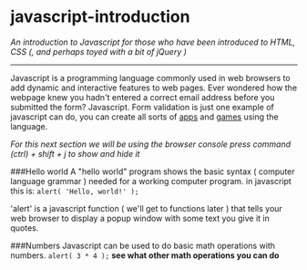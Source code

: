# javascript-introduction
*An introduction to Javascript for those who have been introduced to HTML, CSS (, and perhaps toyed with a bit of jQuery )*

---
Javascript is a programming language commonly used in web browsers to add dynamic and interactive features to web pages. Ever wondered how the webpage knew you hadn't entered a correct email address before you submitted the form? Javascript. Form validation is just one example of javascript can do, you can create all sorts of [apps](http://todomvc.com/examples/vanillajs/) and [games](http://www.jsbreakouts.org/phaser/index.html) using the language.

*For this next section we will be using the browser console press command (ctrl) + shift + j to show and hide it*

###Hello world
A "hello world" program shows the basic syntax ( computer language grammar ) needed for a working computer program.
in javascript this is:
``` alert( 'Hello, world!' ); ```

'alert' is a javascript function ( we'll get to functions later ) that tells your web browser to display a popup window with some text you give it in quotes.


###Numbers
Javascript can be used to do basic math operations with numbers.
``` alert( 3 * 4 ); ```
**see what other math operations you can do**
